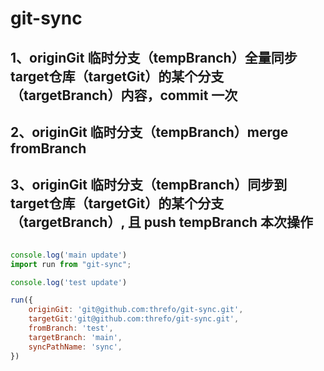 # git-sync

## 1、originGit 临时分支（tempBranch）全量同步 target仓库（targetGit）的某个分支（targetBranch）内容，commit 一次

## 2、originGit 临时分支（tempBranch）merge fromBranch

## 3、originGit 临时分支（tempBranch）同步到 target仓库（targetGit）的某个分支（targetBranch）, 且 push tempBranch 本次操作

```js

console.log('main update')
import run from "git-sync";

console.log('test update')

run({
    originGit: 'git@github.com:threfo/git-sync.git',
    targetGit:'git@github.com:threfo/git-sync.git',
    fromBranch: 'test',
    targetBranch: 'main',
    syncPathName: 'sync',
})
```